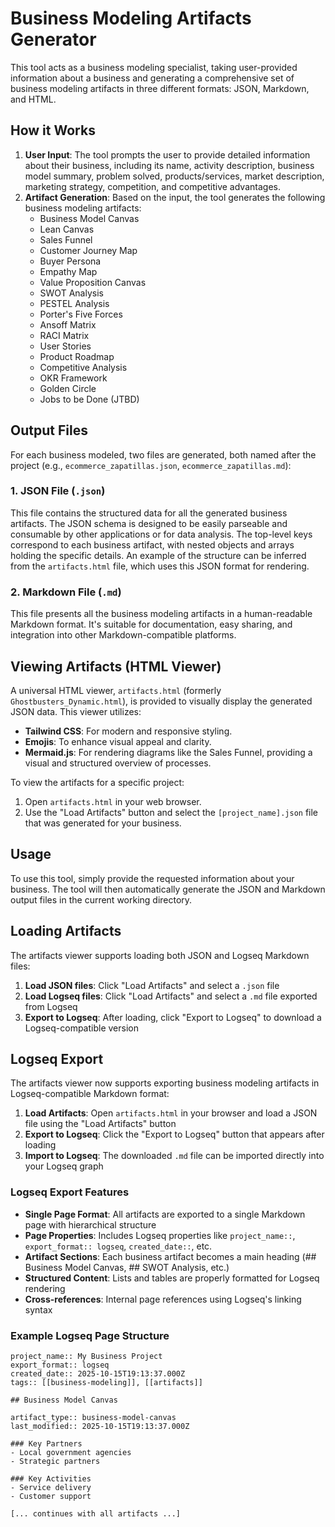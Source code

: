 # Business Modeling Artifacts Generator

This tool acts as a business modeling specialist, taking user-provided information about a business and generating a comprehensive set of business modeling artifacts in three different formats: JSON, Markdown, and HTML.

## How it Works

1.  **User Input**: The tool prompts the user to provide detailed information about their business, including its name, activity description, business model summary, problem solved, products/services, market description, marketing strategy, competition, and competitive advantages.
2.  **Artifact Generation**: Based on the input, the tool generates the following business modeling artifacts:
    *   Business Model Canvas
    *   Lean Canvas
    *   Sales Funnel
    *   Customer Journey Map
    *   Buyer Persona
    *   Empathy Map
    *   Value Proposition Canvas
    *   SWOT Analysis
    *   PESTEL Analysis
    *   Porter's Five Forces
    *   Ansoff Matrix
    *   RACI Matrix
    *   User Stories
    *   Product Roadmap
    *   Competitive Analysis
    *   OKR Framework
    *   Golden Circle
    *   Jobs to be Done (JTBD)

## Output Files

For each business modeled, two files are generated, both named after the project (e.g., `ecommerce_zapatillas.json`, `ecommerce_zapatillas.md`):

### 1. JSON File (`.json`)

This file contains the structured data for all the generated business artifacts. The JSON schema is designed to be easily parseable and consumable by other applications or for data analysis. The top-level keys correspond to each business artifact, with nested objects and arrays holding the specific details. An example of the structure can be inferred from the `artifacts.html` file, which uses this JSON format for rendering.

### 2. Markdown File (`.md`)

This file presents all the business modeling artifacts in a human-readable Markdown format. It's suitable for documentation, easy sharing, and integration into other Markdown-compatible platforms.

## Viewing Artifacts (HTML Viewer)

A universal HTML viewer, `artifacts.html` (formerly `Ghostbusters_Dynamic.html`), is provided to visually display the generated JSON data. This viewer utilizes:
*   **Tailwind CSS**: For modern and responsive styling.
*   **Emojis**: To enhance visual appeal and clarity.
*   **Mermaid.js**: For rendering diagrams like the Sales Funnel, providing a visual and structured overview of processes.

To view the artifacts for a specific project:
1.  Open `artifacts.html` in your web browser.
2.  Use the "Load Artifacts" button and select the `[project_name].json` file that was generated for your business.

## Usage

To use this tool, simply provide the requested information about your business. The tool will then automatically generate the JSON and Markdown output files in the current working directory.

## Loading Artifacts

The artifacts viewer supports loading both JSON and Logseq Markdown files:

1. **Load JSON files**: Click "Load Artifacts" and select a `.json` file
2. **Load Logseq files**: Click "Load Artifacts" and select a `.md` file exported from Logseq
3. **Export to Logseq**: After loading, click "Export to Logseq" to download a Logseq-compatible version

## Logseq Export

The artifacts viewer now supports exporting business modeling artifacts in Logseq-compatible Markdown format:

1. **Load Artifacts**: Open `artifacts.html` in your browser and load a JSON file using the "Load Artifacts" button
2. **Export to Logseq**: Click the "Export to Logseq" button that appears after loading
3. **Import to Logseq**: The downloaded `.md` file can be imported directly into your Logseq graph

### Logseq Export Features

- **Single Page Format**: All artifacts are exported to a single Markdown page with hierarchical structure
- **Page Properties**: Includes Logseq properties like `project_name::`, `export_format:: logseq`, `created_date::`, etc.
- **Artifact Sections**: Each business artifact becomes a main heading (## Business Model Canvas, ## SWOT Analysis, etc.)
- **Structured Content**: Lists and tables are properly formatted for Logseq rendering
- **Cross-references**: Internal page references using Logseq's linking syntax

### Example Logseq Page Structure

```
project_name:: My Business Project
export_format:: logseq
created_date:: 2025-10-15T19:13:37.000Z
tags:: [[business-modeling]], [[artifacts]]

## Business Model Canvas

artifact_type:: business-model-canvas
last_modified:: 2025-10-15T19:13:37.000Z

### Key Partners
- Local government agencies
- Strategic partners

### Key Activities
- Service delivery
- Customer support

[... continues with all artifacts ...]
```